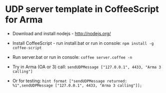UDP server template in CoffeeScript for Arma
============================================

- Download and install nodejs - http://nodejs.org/

- Install CoffeeScript - run install.bat or run in console: `npm install -g coffee-script`

- Run server.bat or run in console: `coffee server.coffee -n`

- Try in Arma (OA or 3) call: `sendUDPMessage ["127.0.0.1", 4433, "Arma 3 calling"]`

- Or for testing: `hint format ["sendUDPMessage returned: %1",sendUDPMessage ["127.0.0.1", 4433, "Arma 3 calling"]];` 
